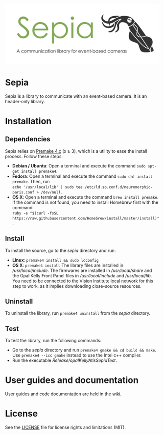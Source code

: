 ![sepia](sepiaBanner.png "The Sepia banner")

# Sepia

Sepia is a library to communicate with an event-based camera. It is an header-only library.

# Installation

## Dependencies

Sepia relies on [Premake 4.x](https://github.com/premake/premake-4.x) (x ≥ 3), which is a utility to ease the install process. Follow these steps:
  - __Debian / Ubuntu__: Open a terminal and execute the command `sudo apt-get install premake4`.
  - __Fedora__: Open a terminal and execute the command `sudo dnf install premake`. Then, run<br />
  `echo '/usr/local/lib' | sudo tee /etc/ld.so.conf.d/neuromorphic-paris.conf > /dev/null`.
  - __OS X__: Open a terminal and execute the command `brew install premake`. If the command is not found, you need to install Homebrew first with the command<br />
  `ruby -e "$(curl -fsSL https://raw.githubusercontent.com/Homebrew/install/master/install)"`.

## Install

To install the source, go to the *sepia* directory and run:
  - __Linux__: `premake4 install && sudo ldconfig`
  - __OS X__: `premake4 install`
The library files are installed in */usr/local/include*. The firmwares are installed in */usr/local/share* and the Opal Kelly Front Panel files in */usr/local/include* and */usr/local/lib*. You need to be connected to the Vision Institute local network for this step to work, as it implies downloading close-source resources.

## Uninstall

To uninstall the library, run `premake4 uninstall` from the *sepia* directory.

## Test

To test the library, run the following commands:
  - Go to the *sepia* directory and run `premake4 gmake && cd build && make`. Use `premake4 --icc gmake` instead to use the Intel c++ compiler.
  - Run the executable *Release/opalKellyAtisSepiaTest*.

# User guides and documentation

User guides and code documentation are held in the [wiki](https://github.com/neuromorphic-paris/sepia/wiki).


# License

See the [LICENSE](LICENSE.md) file for license rights and limitations (MIT).
